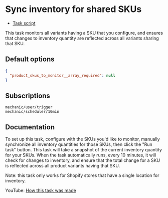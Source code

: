 # Sync inventory for shared SKUs

* [Task script](./script.liquid)

This task monitors all variants having a SKU that you configure, and ensures that changes to inventory quantity are reflected across all variants sharing that SKU.

## Default options

```json
{
  "product_skus_to_monitor__array_required": null
}
```

## Subscriptions

```liquid
mechanic/user/trigger
mechanic/scheduler/10min
```

## Documentation

To set up this task, configure with the SKUs you'd like to monitor, manually synchronize all inventory quantities for those SKUs, then click the "Run task" button. This task will take a snapshot of the current inventory quantity for your SKUs. When the task automatically runs, every 10 minutes, it will check for changes to inventory, and ensure that the total change for a SKU is reflected across all product variants having that SKU.

Note: this task only works for Shopify stores that have a single location for inventory.

YouTube: [How this task was made](https://youtu.be/CoWvIdibz9Y)